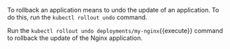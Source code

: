 To rollback an application means to undo the update of an application. To do this, run the `kubectl rollout undo` command.

Run the `kubectl rollout undo deployments/my-nginx`{{execute}} command to rollback the update of the Nginx application.
